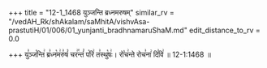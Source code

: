 +++
title = "12-1_1468 युञ्जन्ति ब्रध्नमरुषम्"
similar_rv = "/vedAH_Rk/shAkalam/saMhitA/vishvAsa-prastutiH/01/006/01_yunjanti_bradhnamaruShaM.md"
edit_distance_to_rv = 0.0

+++
यु꣣ञ्ज꣡न्ति꣢ ब्र꣣ध्न꣡म꣢रु꣣षं꣡ चर꣢꣯न्तं꣣ प꣡रि꣢ त꣣स्थु꣡षः꣢। रो꣡च꣢न्ते रोच꣣ना꣢ दि꣣वि꣢ ॥ 12-1:1468 ॥

<div class="js_include " url="/vedAH_Rk/shAkalam/saMhitA/vishvAsa-prastutiH/01/006/01_yunjanti_bradhnamaruShaM.md"  newLevelForH1="2" title="विश्वास-शाकल-प्रस्तुतिः"  > </div>